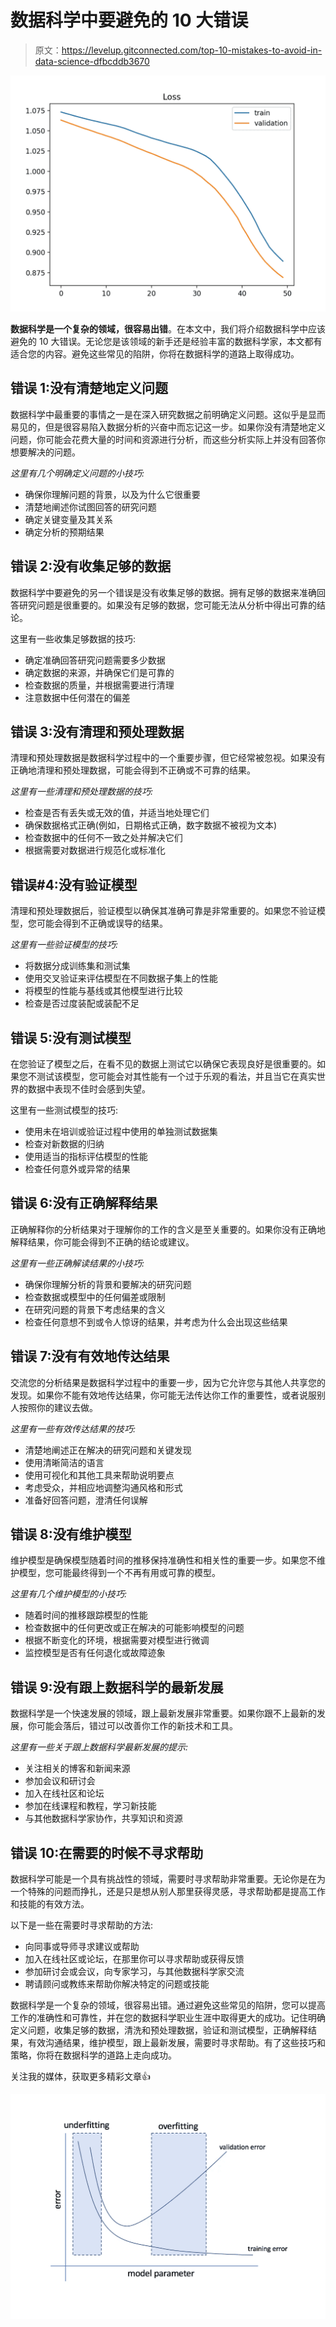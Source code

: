 # 数据科学中要避免的 10 大错误

> 原文：<https://levelup.gitconnected.com/top-10-mistakes-to-avoid-in-data-science-dfbcddb3670>

![](img/e1239f728e1092e6836101335596f9ab.png)

**数据科学是一个复杂的领域，很容易出错**。在本文中，我们将介绍数据科学中应该避免的 10 大错误。无论您是该领域的新手还是经验丰富的数据科学家，本文都有适合您的内容。避免这些常见的陷阱，你将在数据科学的道路上取得成功。

## 错误 1:没有清楚地定义问题

数据科学中最重要的事情之一是在深入研究数据之前明确定义问题。这似乎是显而易见的，但是很容易陷入数据分析的兴奋中而忘记这一步。如果你没有清楚地定义问题，你可能会花费大量的时间和资源进行分析，而这些分析实际上并没有回答你想要解决的问题。

*这里有几个明确定义问题的小技巧:*

*   确保你理解问题的背景，以及为什么它很重要
*   清楚地阐述你试图回答的研究问题
*   确定关键变量及其关系
*   确定分析的预期结果

## 错误 2:没有收集足够的数据

数据科学中要避免的另一个错误是没有收集足够的数据。拥有足够的数据来准确回答研究问题是很重要的。如果没有足够的数据，您可能无法从分析中得出可靠的结论。

这里有一些收集足够数据的技巧:

*   确定准确回答研究问题需要多少数据
*   确定数据的来源，并确保它们是可靠的
*   检查数据的质量，并根据需要进行清理
*   注意数据中任何潜在的偏差

## 错误 3:没有清理和预处理数据

清理和预处理数据是数据科学过程中的一个重要步骤，但它经常被忽视。如果没有正确地清理和预处理数据，可能会得到不正确或不可靠的结果。

*这里有一些清理和预处理数据的技巧:*

*   检查是否有丢失或无效的值，并适当地处理它们
*   确保数据格式正确(例如，日期格式正确，数字数据不被视为文本)
*   检查数据中的任何不一致之处并解决它们
*   根据需要对数据进行规范化或标准化

## 错误#4:没有验证模型

清理和预处理数据后，验证模型以确保其准确可靠是非常重要的。如果您不验证模型，您可能会得到不正确或误导的结果。

*这里有一些验证模型的技巧:*

*   将数据分成训练集和测试集
*   使用交叉验证来评估模型在不同数据子集上的性能
*   将模型的性能与基线或其他模型进行比较
*   检查是否过度装配或装配不足

## 错误 5:没有测试模型

在您验证了模型之后，在看不见的数据上测试它以确保它表现良好是很重要的。如果您不测试该模型，您可能会对其性能有一个过于乐观的看法，并且当它在真实世界的数据中表现不佳时会感到失望。

这里有一些测试模型的技巧:

*   使用未在培训或验证过程中使用的单独测试数据集
*   检查对新数据的归纳
*   使用适当的指标评估模型的性能
*   检查任何意外或异常的结果

## 错误 6:没有正确解释结果

正确解释你的分析结果对于理解你的工作的含义是至关重要的。如果你没有正确地解释结果，你可能会得到不正确的结论或建议。

*这里有一些正确解读结果的小技巧:*

*   确保你理解分析的背景和要解决的研究问题
*   检查数据或模型中的任何偏差或限制
*   在研究问题的背景下考虑结果的含义
*   检查任何意想不到或令人惊讶的结果，并考虑为什么会出现这些结果

## 错误 7:没有有效地传达结果

交流您的分析结果是数据科学过程中的重要一步，因为它允许您与其他人共享您的发现。如果你不能有效地传达结果，你可能无法传达你工作的重要性，或者说服别人按照你的建议去做。

*这里有一些有效传达结果的技巧:*

*   清楚地阐述正在解决的研究问题和关键发现
*   使用清晰简洁的语言
*   使用可视化和其他工具来帮助说明要点
*   考虑受众，并相应地调整沟通风格和形式
*   准备好回答问题，澄清任何误解

## 错误 8:没有维护模型

维护模型是确保模型随着时间的推移保持准确性和相关性的重要一步。如果您不维护模型，您可能最终得到一个不再有用或可靠的模型。

*这里有几个维护模型的小技巧:*

*   随着时间的推移跟踪模型的性能
*   检查数据中的任何更改或正在解决的可能影响模型的问题
*   根据不断变化的环境，根据需要对模型进行微调
*   监控模型是否有任何退化或故障迹象

## 错误 9:没有跟上数据科学的最新发展

数据科学是一个快速发展的领域，跟上最新发展非常重要。如果你跟不上最新的发展，你可能会落后，错过可以改善你工作的新技术和工具。

*这里有一些关于跟上数据科学最新发展的提示:*

*   关注相关的博客和新闻来源
*   参加会议和研讨会
*   加入在线社区和论坛
*   参加在线课程和教程，学习新技能
*   与其他数据科学家协作，共享知识和资源

## 错误 10:在需要的时候不寻求帮助

数据科学可能是一个具有挑战性的领域，需要时寻求帮助非常重要。无论你是在为一个特殊的问题而挣扎，还是只是想从别人那里获得灵感，寻求帮助都是提高工作和技能的有效方法。

以下是一些在需要时寻求帮助的方法:

*   向同事或导师寻求建议或帮助
*   加入在线社区或论坛，在那里你可以寻求帮助或获得反馈
*   参加研讨会或会议，向专家学习，与其他数据科学家交流
*   聘请顾问或教练来帮助你解决特定的问题或技能

数据科学是一个复杂的领域，很容易出错。通过避免这些常见的陷阱，您可以提高工作的准确性和可靠性，并在您的数据科学职业生涯中取得更大的成功。记住明确定义问题，收集足够的数据，清洗和预处理数据，验证和测试模型，正确解释结果，有效沟通结果，维护模型，跟上最新发展，需要时寻求帮助。有了这些技巧和策略，你将在数据科学的道路上走向成功。

关注我的媒体，获取更多精彩文章👍

![](img/c35dc7b534785f190b64161ec1f88872.png)